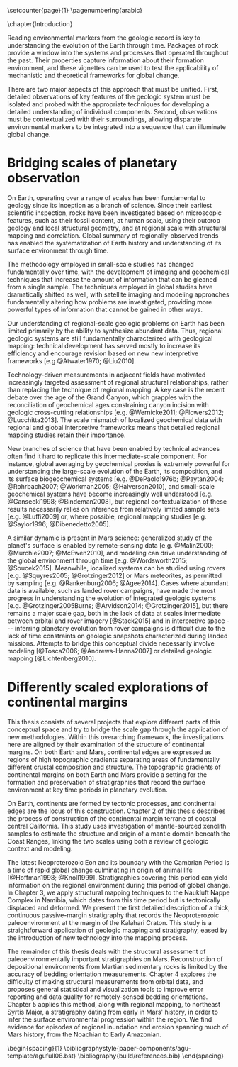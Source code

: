 \setcounter{page}{1}
\pagenumbering{arabic}

\chapter{Introduction}

Reading environmental markers from the geologic record is key to
understanding the evolution of the Earth through time. Packages of rock
provide a window into the systems and processes that operated throughout
the past. Their properties capture information about their formation
environment, and these vignettes can be used to test the applicability
of mechanistic and theoretical frameworks for global change.

There are two major aspects of this approach that must be unified.
First, detailed observations of key features of the geologic system must
be isolated and probed with the appropriate techniques for developing a
detailed understanding of individual components. Second,
observations must be contextualized with their surroundings,
allowing disparate environmental markers to be integrated into a
sequence that can illuminate global change.

# Bridging scales of planetary observation

On Earth, operating over a range of scales has been fundamental
to geology since its inception as a branch of science. Since their
earliest scientific inspection, rocks have been investigated
based on microscopic features, such as their fossil content,
at human scale, using their outcrop geology and local structural
geometry, and at regional scale with structural mapping and correlation.
Global summary of regionally-observed trends has enabled
the systematization of Earth history and understanding of its
surface environment through time.

The methodology employed in small-scale studies has changed fundamentally over
time, with the development of imaging and geochemical techniques that
increase the amount of information that can be gleaned from a single
sample. The techniques employed in global studies have dramatically
shifted as well, with satellite imaging and modeling approaches
fundamentally altering how problems are investigated, providing
more powerful types of information that cannot be gained in other ways.

Our understanding of regional-scale geologic
problems on Earth has been limited primarily by the ability to
synthesize abundant data. Thus, regional geologic systems are
still fundamentally characterized with geological mapping:
technical development has served mostly to
increase its efficiency and encourage revision based on new new
interpretive frameworks [e.g @Atwater1970; @Liu2010].

Technology-driven measurements
in adjacent fields have motivated increasingly targeted
assessment of regional structural relationships, rather than replacing
the technique of regional mapping. A key case is the recent debate over the age of the Grand Canyon,
which grapples with the reconciliation of geochemical ages constraining canyon incision
with geologic cross-cutting relationships [e.g. @Wernicke2011;
@Flowers2012; @Lucchitta2013]. The scale mismatch of localized
geochemical data with regional and global interpretive frameworks
means that detailed regional mapping studies retain their importance.

New branches of science that have been enabled by technical advances
often find it hard to replicate this intermediate-scale component. For
instance, global averaging by geochemical proxies is extremely powerful
for understanding the large-scale evolution of the Earth, its
composition, and its surface biogeochemical systems [e.g. @DePaolo1976b;
@Paytan2004; @Rohrbach2007; @Workman2005; @Halverson2010], and
small-scale geochemical systems have become increasingly well understood [e.g. @Gansecki1998;
@Bindeman2008], but regional contextualization of these results
necessarily relies on inference from relatively limited sample sets
[e.g. @Luffi2009] or, where possible, regional mapping studies [e.g. @Saylor1996; @Dibenedetto2005].

A similar dynamic is present in Mars science: generalized study of the
planet's surface is enabled by remote-sensing data [e.g. @Malin2000; @Murchie2007; @McEwen2010],
and modeling can drive understanding of the global environment through time
[e.g. @Wordsworth2015; @Soucek2015]. Meanwhile,
localized systems can be studied using rovers [e.g. @Squyres2005; @Grotzinger2012]
or Mars meteorites, as
permitted by sampling [e.g. @Rankenburg2006; @Agee2014]. Cases where
abundant data is available, such as landed rover campaigns, have made
the most progress in understanding the evolution of integrated geologic
systems [e.g. @Grotzinger2005Burns; @Arvidson2014; @Grotzinger2015], but there remains a major scale
gap, both in the lack of data at scales intermediate between orbital and rover imagery [@Stack2015] and in
interpretive space --- inferring planetary evolution from
rover campaigns is difficult due to the lack of time constraints
on geologic snapshots characterized during landed missions. Attempts to bridge this conceptual divide
necessarily involve modeling [@Tosca2006; @Andrews-Hanna2007] or detailed geologic mapping [@Lichtenberg2010].

# Differently scaled explorations of continental margins

This thesis consists of several projects that explore different
parts of this conceptual space and try to bridge the scale gap
through the application of new methodologies. Within this overarching framework,
the investigations here are aligned by their examination of the
structure of continental margins.
On both Earth and Mars, continental edges are
expressed as regions of high topographic gradients separating areas of
fundamentally different crustal composition and structure.
The topographic gradients of continental margins on both Earth and Mars
provide a setting for the formation and preservation of stratigraphies that
record the surface environment at key time periods in planetary evolution.

On Earth, continents are formed by tectonic processes, and continental
edges are the locus of this construction. Chapter 2 of this thesis
describes the process of construction of the continental margin
terrane of coastal central California.
This study uses investigation of mantle-sourced xenolith samples
to estimate the structure
and origin of a mantle domain beneath the Coast Ranges, linking
the two scales using both a review of geologic context and modeling.

The latest Neoproterozoic Eon and its boundary with the Cambrian Period is
a time of rapid global change culminating in origin of animal life
[@Hoffman1998; @Knoll1999]. Stratigraphies covering this period can yield
information on the regional environment during this period of global change. In
Chapter 3, we apply structural mapping techniques to the Naukluft Nappe Complex
in Namibia, which dates from this time period but is tectonically displaced and
deformed. We present the first detailed description of a thick, continuous
passive-margin stratigraphy that records the Neoproterozoic paleoenvironment at
the margin of the Kalahari Craton. This study is a straightforward application
of geologic mapping and stratigraphy, eased by the introduction of new
technology into the mapping process.

The remainder of this thesis deals with the structural assessment of
paleoenvironmentally important stratigraphies on Mars. Reconstruction of
depositional environments from Martian sedimentary rocks is limited by the
accuracy of bedding orientation measurements. Chapter 4 explores the difficulty
of making structural measurements from orbital data, and proposes general
statistical and visualization tools to improve error reporting and data quality
for remotely-sensed bedding orientations. Chapter 5 applies this method, along
with regional mapping, to northeast Syrtis Major, a stratigraphy dating from
early in Mars' history, in order to infer the surface environmental progression
within the region. We find evidence for episodes of regional inundation and
erosion spanning much of Mars history, from the Noachian to Early Amazonian.

\begin{spacing}{1}
\bibliographystyle{paper-components/agu-template/agufull08.bst}
\bibliography{build/references.bib}
\end{spacing}
